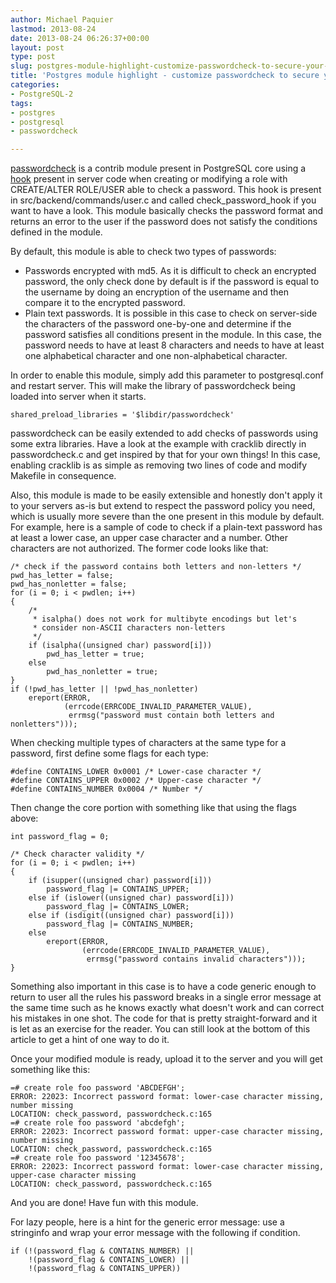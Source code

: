 ```yaml
---
author: Michael Paquier
lastmod: 2013-08-24
date: 2013-08-24 06:26:37+00:00
layout: post
type: post
slug: postgres-module-highlight-customize-passwordcheck-to-secure-your-database
title: 'Postgres module highlight - customize passwordcheck to secure your database'
categories:
- PostgreSQL-2
tags:
- postgres
- postgresql
- passwordcheck

---
```

[passwordcheck](https://www.postgresql.org/docs/current/static/passwordcheck.html) is a contrib module present in PostgreSQL core using a [hook](/postgresql-2/hooks-in-postgres-super-superuser-restrictions/) present in server code when creating or modifying a role with CREATE/ALTER ROLE/USER able to check a password. This hook is present in src/backend/commands/user.c and called check\_password\_hook if you want to have a look. This module basically checks the password format and returns an error to the user if the password does not satisfy the conditions defined in the module.

By default, this module is able to check two types of passwords:

  * Passwords encrypted with md5. As it is difficult to check an encrypted password, the only check done by default is if the password is equal to the username by doing an encryption of the username and then compare it to the encrypted password.
  * Plain text passwords. It is possible in this case to check on server-side the characters of the password one-by-one and determine if the password satisfies all conditions present in the module. In this case, the password needs to have at least 8 characters and needs to have at least one alphabetical character and one non-alphabetical character.

In order to enable this module, simply add this parameter to postgresql.conf and restart server. This will make the library of passwordcheck being loaded into server when it starts.

    shared_preload_libraries = '$libdir/passwordcheck'

passwordcheck can be easily extended to add checks of passwords using some extra libraries. Have a look at the example with cracklib directly in passwordcheck.c and get inspired by that for your own things! In this case, enabling cracklib is as simple as removing two lines of code and modify Makefile in consequence.

Also, this module is made to be easily extensible and honestly don't apply it to your servers as-is but extend to respect the password policy you need, which is usually more severe than the one present in this module by default. For example, here is a sample of code to check if a plain-text password has at least a lower case, an upper case character and a number. Other characters are not authorized. The former code looks like that:

    /* check if the password contains both letters and non-letters */
    pwd_has_letter = false;
    pwd_has_nonletter = false;
    for (i = 0; i < pwdlen; i++)
    {
        /*
         * isalpha() does not work for multibyte encodings but let's
         * consider non-ASCII characters non-letters
         */
        if (isalpha((unsigned char) password[i]))
            pwd_has_letter = true;
        else
            pwd_has_nonletter = true;
    }
    if (!pwd_has_letter || !pwd_has_nonletter)
        ereport(ERROR,
                (errcode(ERRCODE_INVALID_PARAMETER_VALUE),
                 errmsg("password must contain both letters and nonletters")));

When checking multiple types of characters at the same type for a password, first define some flags for each type:

    #define CONTAINS_LOWER 0x0001 /* Lower-case character */
    #define CONTAINS_UPPER 0x0002 /* Upper-case character */
    #define CONTAINS_NUMBER 0x0004 /* Number */

Then change the core portion with something like that using the flags above:

    int password_flag = 0;
 
    /* Check character validity */
    for (i = 0; i < pwdlen; i++)
    {
        if (isupper((unsigned char) password[i]))
            password_flag |= CONTAINS_UPPER;
        else if (islower((unsigned char) password[i]))
            password_flag |= CONTAINS_LOWER;
        else if (isdigit((unsigned char) password[i]))
            password_flag |= CONTAINS_NUMBER;
        else
            ereport(ERROR,
                    (errcode(ERRCODE_INVALID_PARAMETER_VALUE),
                     errmsg("password contains invalid characters")));
    }

Something also important in this case is to have a code generic enough to return to user all the rules his password breaks in a single error message at the same time such as he knows exactly what doesn't work and can correct his mistakes in one shot. The code for that is pretty straight-forward and it is let as an exercise for the reader. You can still look at the bottom of this article to get a hint of one way to do it.

Once your modified module is ready, upload it to the server and you will get something like this:

    =# create role foo password 'ABCDEFGH';
    ERROR: 22023: Incorrect password format: lower-case character missing, number missing
    LOCATION: check_password, passwordcheck.c:165
    =# create role foo password 'abcdefgh';
    ERROR: 22023: Incorrect password format: upper-case character missing, number missing
    LOCATION: check_password, passwordcheck.c:165
    =# create role foo password '12345678';
    ERROR: 22023: Incorrect password format: lower-case character missing, upper-case character missing
    LOCATION: check_password, passwordcheck.c:165

And you are done! Have fun with this module.

For lazy people, here is a hint for the generic error message: use a stringinfo and wrap your error message with the following if condition.

    if (!(password_flag & CONTAINS_NUMBER) ||
        !(password_flag & CONTAINS_LOWER) ||
        !(password_flag & CONTAINS_UPPER))
